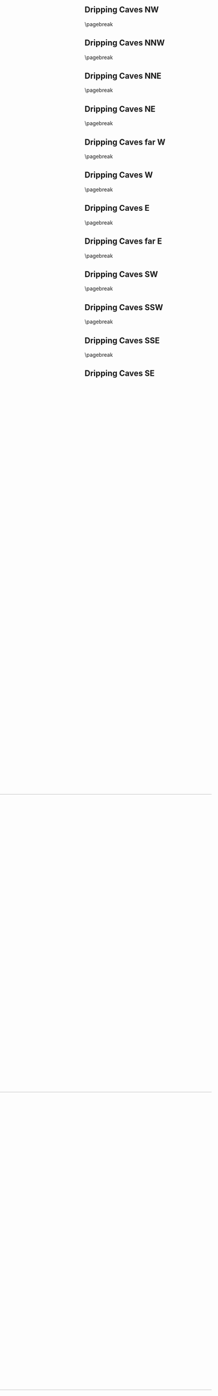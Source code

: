 ## Dripping Caves NW

<img src='https://www.gmbinder.com/images/1A2AuBM.png' style='position:absolute;top:-200px;left:-390px;width:4000px; mix-blend-mode:multiply;filter:brightness(100%)saturate(100%);transform:rotate(0deg)scaleX(1)scaleY(1);' />


\pagebreak

## Dripping Caves NNW

<img src='https://www.gmbinder.com/images/1A2AuBM.png' style='position:absolute;top:-200px;left:-1190px;width:4000px; mix-blend-mode:multiply;filter:brightness(100%)saturate(100%);transform:rotate(0deg)scaleX(1)scaleY(1);' />


\pagebreak

## Dripping Caves NNE

<img src='https://www.gmbinder.com/images/1A2AuBM.png' style='position:absolute;top:-200px;left:-1990px;width:4000px; mix-blend-mode:multiply;filter:brightness(100%)saturate(100%);transform:rotate(0deg)scaleX(1)scaleY(1);' />


\pagebreak

## Dripping Caves NE

<img src='https://www.gmbinder.com/images/1A2AuBM.png' style='position:absolute;top:-200px;left:-2790px;width:4000px; mix-blend-mode:multiply;filter:brightness(100%)saturate(100%);transform:rotate(0deg)scaleX(1)scaleY(1);' />


\pagebreak

## Dripping Caves far W

<img src='https://www.gmbinder.com/images/1A2AuBM.png' style='position:absolute;top:-1000px;left:-390px;width:4000px; mix-blend-mode:multiply;filter:brightness(100%)saturate(100%);transform:rotate(0deg)scaleX(1)scaleY(1);' />


\pagebreak

## Dripping Caves W

<img src='https://www.gmbinder.com/images/1A2AuBM.png' style='position:absolute;top:-1000px;left:-1190px;width:4000px; mix-blend-mode:multiply;filter:brightness(100%)saturate(100%);transform:rotate(0deg)scaleX(1)scaleY(1);' />


\pagebreak

## Dripping Caves E

<img src='https://www.gmbinder.com/images/1A2AuBM.png' style='position:absolute;top:-1000px;left:-1990px;width:4000px; mix-blend-mode:multiply;filter:brightness(100%)saturate(100%);transform:rotate(0deg)scaleX(1)scaleY(1);' />


\pagebreak

## Dripping Caves far E

<img src='https://www.gmbinder.com/images/1A2AuBM.png' style='position:absolute;top:-1000px;left:-2790px;width:4000px; mix-blend-mode:multiply;filter:brightness(100%)saturate(100%);transform:rotate(0deg)scaleX(1)scaleY(1);' />


\pagebreak

## Dripping Caves SW

<img src='https://www.gmbinder.com/images/1A2AuBM.png' style='position:absolute;top:-1800px;left:-390px;width:4000px; mix-blend-mode:multiply;filter:brightness(100%)saturate(100%);transform:rotate(0deg)scaleX(1)scaleY(1);' />


\pagebreak

## Dripping Caves SSW

<img src='https://www.gmbinder.com/images/1A2AuBM.png' style='position:absolute;top:-1800px;left:-1190px;width:4000px; mix-blend-mode:multiply;filter:brightness(100%)saturate(100%);transform:rotate(0deg)scaleX(1)scaleY(1);' />


\pagebreak

## Dripping Caves SSE

<img src='https://www.gmbinder.com/images/1A2AuBM.png' style='position:absolute;top:-1800px;left:-1990px;width:4000px; mix-blend-mode:multiply;filter:brightness(100%)saturate(100%);transform:rotate(0deg)scaleX(1)scaleY(1);' />


\pagebreak

## Dripping Caves SE

<img src='https://www.gmbinder.com/images/1A2AuBM.png' style='position:absolute;top:-1800px;left:-2790px;width:4000px; mix-blend-mode:multiply;filter:brightness(100%)saturate(100%);transform:rotate(0deg)scaleX(1)scaleY(1);' />
